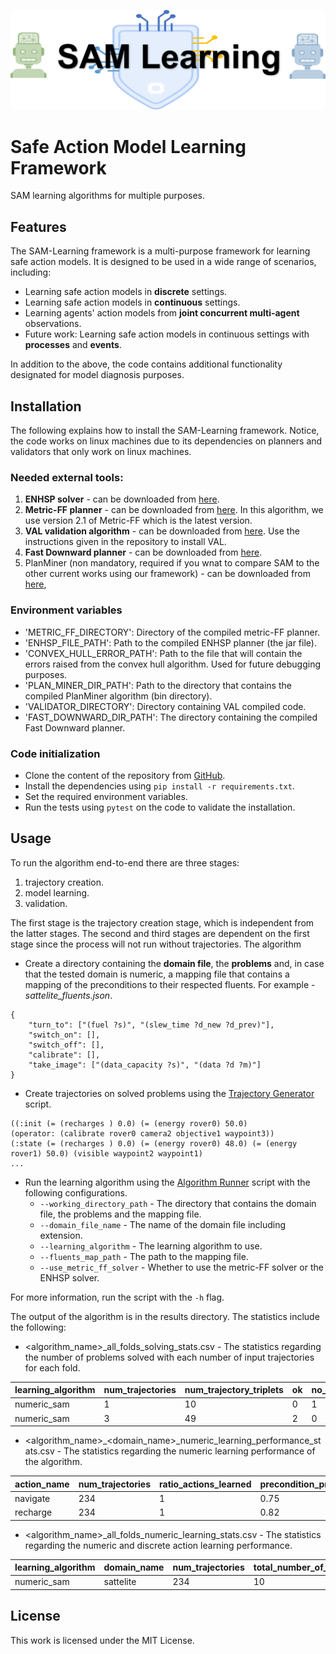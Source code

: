 
![Model](figures/sam_learning_logo.png)

# Safe Action Model Learning Framework
SAM learning algorithms for multiple purposes.

## Features

The SAM-Learning framework is a multi-purpose framework for learning safe action models. 
It is designed to be used in a wide range of scenarios, including:
* Learning safe action models in **discrete** settings.
* Learning safe action models in **continuous** settings.
* Learning agents' action models from **joint concurrent multi-agent** observations.
* Future work: Learning safe action models in continuous settings with **processes** and **events**.

In addition to the above, the code contains additional functionality designated for model diagnosis purposes.

## Installation

The following explains how to install the SAM-Learning framework.
Notice, the code works on linux machines due to its dependencies on planners and validators that only work on linux machines.

### Needed external tools:
1. **ENHSP solver** - can be downloaded from [here](https://sites.google.com/view/enhsp/).
2. **Metric-FF planner** - can be downloaded from [here](https://fai.cs.uni-saarland.de/hoffmann/metric-ff.html). In this algorithm, we use version 2.1 of Metric-FF which is the latest version.
3. **VAL validation algorithm** - can be downloaded from [here](https://github.com/KCL-Planning/VAL). Use the instructions given in the repository to install VAL.
4. **Fast Downward planner** - can be downloaded from [here](https://www.fast-downward.org/HomePage).
4. PlanMiner (non mandatory, required if you wnat to compare SAM to the other current works using our framework) - can be downloaded from [here](https://github.com/Leontes/PlanMiner),

### Environment variables

* 'METRIC_FF_DIRECTORY': Directory of the compiled metric-FF planner.
* 'ENHSP_FILE_PATH': Path to the compiled ENHSP planner (the jar file).
* 'CONVEX_HULL_ERROR_PATH': Path to the file that will contain the errors raised from the convex hull algorithm. Used for future debugging purposes.
* 'PLAN_MINER_DIR_PATH': Path to the directory that contains the compiled PlanMiner algorithm (bin directory).
* 'VALIDATOR_DIRECTORY': Directory containing VAL compiled code.
* 'FAST_DOWNWARD_DIR_PATH': The directory containing the compiled Fast Downward planner.

### Code initialization

* Clone the content of the repository from [GitHub](https://github.com/argaman-aloni/sam_learning.git).
* Install the dependencies using `pip install -r requirements.txt`.
* Set the required environment variables.
* Run the tests using `pytest` on the code to validate the installation.

## Usage

To run the algorithm end-to-end there are three stages:
1. trajectory creation.
2. model learning.
3. validation.

The first stage is the trajectory creation stage, which is independent from the latter stages.
The second and third stages are dependent on the first stage since the process will not run without trajectories.
The algorithm

* Create a directory containing the **domain file**, the **problems** and, in case that the tested domain is numeric, a mapping file that contains a mapping of the preconditions to their respected fluents.
For example - _sattelite_fluents.json_.
```
{
    "turn_to": ["(fuel ?s)", "(slew_time ?d_new ?d_prev)"],
    "switch_on": [],
    "switch_off": [],
    "calibrate": [],
    "take_image": ["(data_capacity ?s)", "(data ?d ?m)"]
}
```

* Create trajectories on solved problems using the [Trajectory Generator](trajectory_creators/experiments_trajectories_creator.py) script.

```
((:init (= (recharges ) 0.0) (= (energy rover0) 50.0)
(operator: (calibrate rover0 camera2 objective1 waypoint3))
(:state (= (recharges ) 0.0) (= (energy rover0) 48.0) (= (energy rover1) 50.0) (visible waypoint2 waypoint1) 
...
```

* Run the learning algorithm using the [Algorithm Runner](experiments/planning_with_offline_learning.py) script with the following configurations.
  * `--working_directory_path` - The directory that contains the domain file, the problems and the mapping file.
  * `--domain_file_name` - The name of the domain file including extension.
  * `--learning_algorithm` - The learning algorithm to use.
  * `--fluents_map_path` - The path to the mapping file.
  * `--use_metric_ff_solver` - Whether to use the metric-FF solver or the ENHSP solver.

For more information, run the script with the `-h` flag.

The output of the algorithm is in the results directory. The statistics include the following:

* <algorithm_name>_all_folds_solving_stats.csv - The statistics regarding the number of problems solved with each number of input trajectories for each fold.

| learning_algorithm | num_trajectories | num_trajectory_triplets | ok  | no_solution | timeout | not_applicable | goal_not_achieved |
|--------------------|------------------|-------------------------|-----|-------------|---------|----------------|-------------------|
| numeric_sam                  | 1                | 10                      | 0   | 1           | 1       | 0              | 0                 |
| numeric_sam                  | 3                | 49                      | 2   | 0           | 0       | 0              | 0                 |

* <algorithm_name>_<domain_name>_numeric_learning_performance_stats.csv - The statistics regarding the numeric learning performance of the algorithm. 

| action_name | num_trajectories | ratio_actions_learned | precondition_precision | precondition_recall | effects_mse | 
|--------------------|------------------|-----------------------|------------------------|---------------------|-------------|
| navigate                  | 234              | 1                     | 0.75                   | 1                   | 0           | 
| recharge                  | 234              | 1                     | 0.82                   | 1                   | 0           | 

* <algorithm_name>_all_folds_numeric_learning_stats.csv - The statistics regarding the numeric and discrete action learning performance.

| learning_algorithm | domain_name | num_trajectories | total_number_of_actions | #numeric_actions_learned_ok | #numeric_actions_no_solution | #numeric_actions_infinite_number_solutions | model_precision | model_recall | model_f1_score |
|--------------------|-------------|------------------|-------------------------|---------------------------|------------------------------|--------------------------------------------|--------------------|--------------------|----------------|
| numeric_sam                  | sattelite      | 234                | 10                      | 2                       | 3                            | 5                                          | 1                   | 0.75     | 0.83           |


## License

This work is licensed under the MIT License.